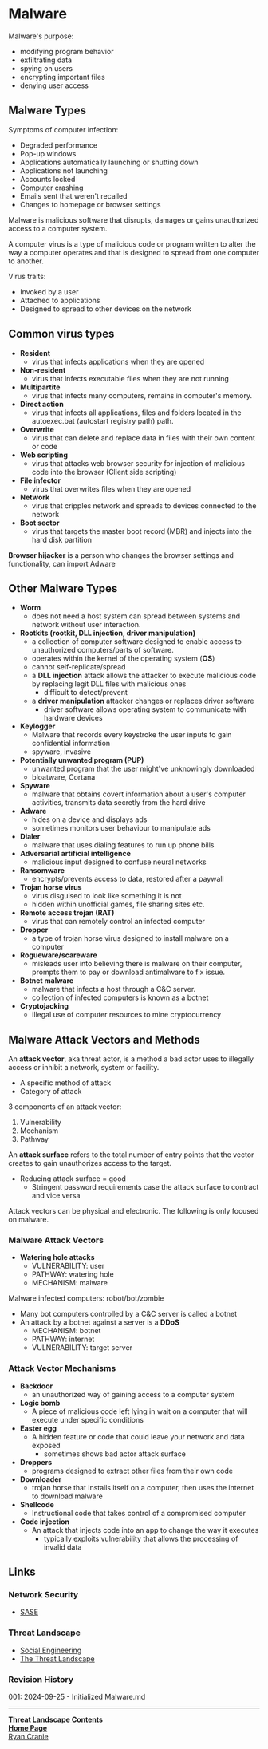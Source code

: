 # Malware

Malware's purpose:
- modifying program behavior
- exfiltrating data
- spying on users
- encrypting important files
- denying user access

## Malware Types

Symptoms of computer infection:
- Degraded performance
- Pop-up windows
- Applications automatically launching or shutting down
- Applications not launching
- Accounts locked
- Computer crashing
- Emails sent that weren't recalled
- Changes to homepage or browser settings

Malware is malicious software that disrupts, damages or gains unauthorized access to a computer system.

A computer virus is a type of malicious code or program written to alter the way a computer operates and that is designed to spread from one computer to another.

Virus traits:
- Invoked by a user
- Attached to applications
- Designed to spread to other devices on the network

## Common virus types
- **Resident**
	- virus that infects applications when they are opened
- **Non-resident** 
	- virus that infects executable files when they are not running
- **Multipartite**
	- virus that infects many computers, remains in computer's memory.
- **Direct action**
	- virus that infects all applications, files and folders located in the autoexec.bat (autostart registry path) path.
- **Overwrite**
	- virus that can delete and replace data in files with their own content or code
- **Web scripting**
	- virus that attacks web browser security for injection of malicious code into the browser (Client side scripting)
- **File infector**
	- virus that overwrites files when they are opened
- **Network**
	- virus that cripples network and spreads to devices connected to the network
- **Boot sector**
	- virus that targets the master boot record (MBR) and injects into the hard disk partition

**Browser hijacker** is a person who changes the browser settings and functionality, can import Adware

## Other Malware Types
- **Worm**
	- does not need a host system can spread between systems and network without user interaction.
- **Rootkits (rootkit, DLL injection, driver manipulation)**
	- a collection of computer software designed to enable access to unauthorized computers/parts of software.
	- operates within the kernel of the operating system (**OS**)
	- cannot self-replicate/spread
	- a **DLL injection** attack allows the attacker to execute malicious code by replacing legit DLL files with malicious ones
		- difficult to detect/prevent
	- a **driver manipulation** attacker changes or replaces driver software
		- driver software allows operating system to communicate with hardware devices
- **Keylogger**
	- Malware that records every keystroke the user inputs to gain confidential information
	- spyware, invasive
- **Potentially unwanted program (PUP)**
	- unwanted program that the user might've unknowingly downloaded
	- bloatware, Cortana
- **Spyware**
	- malware that obtains covert information about a user's computer activities, transmits data secretly from the hard drive
- **Adware**
	- hides on a device and displays ads
	- sometimes monitors user behaviour to manipulate ads
- **Dialer**
	- malware that uses dialing features to run up phone bills
- **Adversarial artificial intelligence**
	- malicious input designed to confuse neural networks
- **Ransomware**
	- encrypts/prevents access to data, restored after a paywall
- **Trojan horse virus**
	- virus disguised to look like something it is not
	- hidden within unofficial games, file sharing sites etc.
- **Remote access trojan (RAT)**
	- virus that can remotely control an infected computer
- **Dropper**
	- a type of trojan horse virus designed to install malware on a computer
- **Rogueware/scareware**
	- misleads user into believing there is malware on their computer, prompts them to pay or download antimalware to fix issue.
- **Botnet malware**
	- malware that infects a host through a C&C server.
	- collection of infected computers is known as a botnet
- **Cryptojacking**
	- illegal use of computer resources to mine cryptocurrency

## Malware Attack Vectors and Methods

An **attack vector**, aka threat actor, is a method a bad actor uses to illegally access or inhibit a network, system or facility.
- A specific method of attack
- Category of attack

3 components of an attack vector:
1. Vulnerability
2. Mechanism
3. Pathway

An **attack surface** refers to the total number of entry points that the vector creates to gain unauthorizes access to the target.
- Reducing attack surface = good
	- Stringent password requirements case the attack surface to contract and vice versa

Attack vectors can be physical and electronic. The following is only focused on malware.

### Malware Attack Vectors
- **Watering hole attacks**
	- VULNERABILITY: user
	- PATHWAY: watering hole
	- MECHANISM: malware

Malware infected computers: robot/bot/zombie
- Many bot computers controlled by a C&C server is called a botnet
- An attack by a botnet against a server is a **DDoS**
	- MECHANISM: botnet
	- PATHWAY: internet
	- VULNERABILITY: target server

### Attack Vector Mechanisms
- **Backdoor**
	- an unauthorized way of gaining access to a computer system
- **Logic bomb**
	- A piece of malicious code left lying in wait on a computer that will execute under specific conditions
- **Easter egg**
	- A hidden feature or code that could leave your network and data exposed
		- sometimes shows bad actor attack surface
- **Droppers**
	- programs designed to extract other files from their own code
- **Downloader**
	- trojan horse that installs itself on a computer, then uses the internet to download malware
- **Shellcode**
	- Instructional code that takes control of a compromised computer
- **Code injection**
	- An attack that injects code into an app to change the way it executes
		- typically exploits vulnerability that allows the processing of invalid data

## Links
### Network Security

- [SASE](https://notes.ryancranie.com/Notes/Network%20Security/SASE)

### Threat Landscape

- [Social Engineering](https://notes.ryancranie.com/Notes/Threat%20Landscape/Social%20Engineering)
- [The Threat Landscape](https://notes.ryancranie.com/Notes/Threat%20Landscape/The%20Threat%20Landscape)


### Revision History
001: 2024-09-25 - Initialized Malware.md

---
<b>[Threat Landscape Contents](https://notes.ryancranie.com/Contents/Threat%20Landscape%20Contents)<br>[Home Page](https://notes.ryancranie.com)<br></b>[Ryan Cranie](https://www.ryancranie.com)
